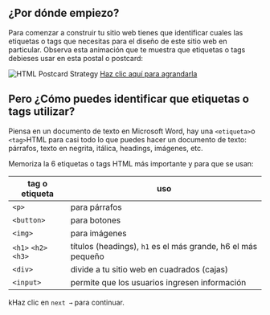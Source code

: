 ## ¿Por dónde empiezo?

Para comenzar a construir tu sitio web tienes que identificar cuales las etiquetas o tags que necesitas para el diseño de este sitio web en particular. Observa esta animación que te muestra que etiquetas o tags debieses usar en esta postal o postcard:

![HTML Postcard Strategy](https://github.com/breatheco-de/exercise-postcard/blob/learnpack/.learn/assets/strategy.gif?raw=true)
[Haz clic aquí para agrandarla](https://github.com/breatheco-de/exercise-postcard/blob/learnpack/.learn/assets/strategy.gif)

## Pero ¿Cómo puedes identificar que etiquetas o tags utilizar?

Piensa en un documento de texto en Microsoft Word, hay una `<etiqueta>`o `<tag>`HTML para casi todo lo que puedes hacer un documento de texto: párrafos, texto en negrita, itálica, headings, imágenes, etc.

Memoriza la 6 etiquetas o tags HTML más importante y para que se usan:
 

| tag o etiqueta        | uso         |
| -----------------     | --------------------- |
| `<p>`                 | para párrafos        |
| `<button>`            | para botones          |
| `<img>`               | para imágenes            |
| `<h1>` `<h2>` `<h3>`  | títulos (headings), `h1` es el más grande, h6 el más pequeño |
| `<div>`               | divide a tu sitio web en cuadrados (cajas)  |
| `<input>`             | permite que los usuarios ingresen información |

kHaz clic en `next →` para continuar.
